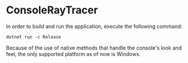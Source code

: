 # ConsoleRayTracer

In order to build and run the application, execute the following command:

```pwsh
dotnet run -c Release
```

Because of the use of native methods that handle the console's look and feel, the
only supported platform as of now is Windows.
